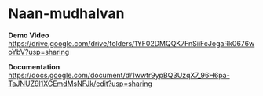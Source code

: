 # Naan-mudhalvan

**Demo Video**
https://drive.google.com/drive/folders/1YF02DMQQK7FnSiiFcJogaRk0676woYbV?usp=sharing

**Documentation**
https://docs.google.com/document/d/1wwtr9ypBQ3UzqX7_96H6pa-TaJNUZ9l1XGEmdMsNFJk/edit?usp=sharing
